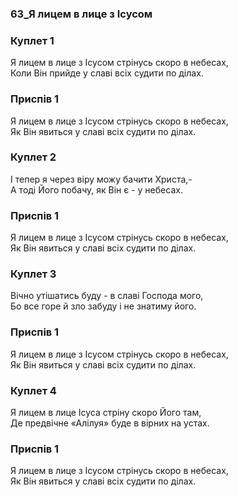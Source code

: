 ### 63_Я лицем в лице з Ісусом
### Куплет 1
Я лицем в лице з Ісусом стрінусь скоро в небесах, <br/>Коли Він прийде у славі всіх судити по ділах.
### Приспів 1
Я лицем в лице з Ісусом стрінусь скоро в небесах, <br/>Як Він явиться у славі всіх судити по ділах.
### Куплет 2
І тепер я через віру можу бачити Христа,-<br/>А тоді Його побачу, як Він є - у небесах.
### Приспів 1
Я лицем в лице з Ісусом стрінусь скоро в небесах, <br/>Як Він явиться у славі всіх судити по ділах.
### Куплет 3
Вічно утішатись буду - в славі Господа мого, <br/>Бо все горе й зло забуду і не знатиму його.
### Приспів 1
Я лицем в лице з Ісусом стрінусь скоро в небесах, <br/>Як Він явиться у славі всіх судити по ділах.
### Куплет 4
Я лицем в лице Ісуса стріну скоро Його там, <br/>Де предвічне «Алілуя» буде в вірних на устах.
### Приспів 1
Я лицем в лице з Ісусом стрінусь скоро в небесах, <br/>Як Він явиться у славі всіх судити по ділах.
